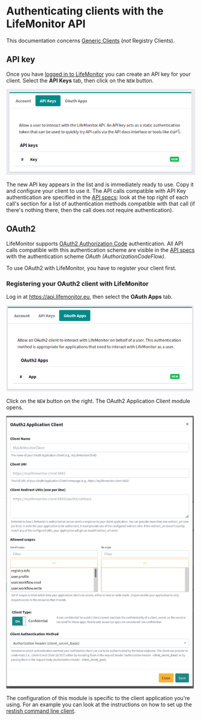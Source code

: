 # Authenticating clients with the LifeMonitor API

This documentation concerns [Generic Clients](lm_api_specs#clients) (*not*
Registry Clients).

## API key

Once you have [logged in to LifeMonitor](https://api.lifemonitor.eu) you can
create an API key for your client.  Select the **API Keys** tab, then click on
the `NEW` button.

<img alt="LM Click to create new API key" src="images/lm_click_new_api_key.png" width="600" />

The new API key appears in the list and is immediately ready to use.  Copy it
and configure your client to use it.  The API calls compatible with API Key
authentication are specified in the [API
specs](https://api.lifemonitor.eu/openapi.html): look at the top right
of each call's section for a list of authentication methods compatible with
that call (if there's nothing there, then the call does not require
authentication).


## OAuth2

LifeMonitor supports [OAuth2 Authorization
Code](https://www.oauth.com/oauth2-servers/server-side-apps/authorization-code)
authentication.  All API calls
compatible with this authentication scheme are visible in the [API specs](https://api.lifemonitor.eu/static/apidocs.html) with the authentication scheme *OAuth (AuthorizationCodeFlow)*.

To use OAuth2 with LifeMonitor, you have to register your client first.


### Registering your OAuth2 client with LifeMonitor

Log in at <https://api.lifemonitor.eu>, then select the **OAuth Apps** tab.

<img alt="LM OAuth Apps list" src="images/lm_oauth_apps.png" width="500" />

Click on the `NEW` button on the right.  The OAuth2 Application Client module
opens.

<img alt="LM OAuth Application Client"
src="images/lm_oauth2_application_client.png" width="500" />

The configuration of this module is specific to the client application
you're using.  For an example you can look at the instructions on how to
set up the [restish command line client](restish-cli).
